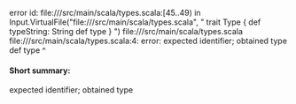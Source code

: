 error id: file://<WORKSPACE>/src/main/scala/types.scala:[45..49) in Input.VirtualFile("file://<WORKSPACE>/src/main/scala/types.scala", "
trait Type {
  def typeString: String
  def type
}
")
file://<WORKSPACE>/src/main/scala/types.scala
file://<WORKSPACE>/src/main/scala/types.scala:4: error: expected identifier; obtained type
  def type
      ^
#### Short summary: 

expected identifier; obtained type